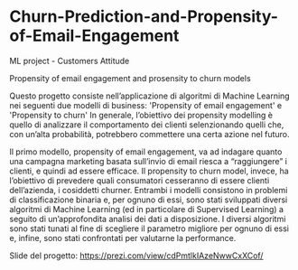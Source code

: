 # Churn-Prediction-and-Propensity-of-Email-Engagement
ML project - Customers Attitude

Propensity of email engagement and prosensity to churn models

Questo progetto consiste nell’applicazione di algoritmi di Machine Learning nei seguenti due modelli di business: 'Propensity of email engagement' e 'Propensity to churn'
In generale, l’obiettivo dei propensity modelling è quello di analizzare il comportamento dei clienti selenzionando quelli che, con un’alta probabilità, potrebbero commettere una certa azione nel futuro.

Il primo modello, propensity of email engagement, va ad indagare quanto una campagna marketing basata sull’invio di email riesca a “raggiungere” i clienti, e quindi ad essere efficace.
Il propensity to churn model, invece, ha l’obiettivo di prevedere quali consumatori cesseranno di essere clienti dell’azienda, i cosiddetti churner.
Entrambi i modelli consistono in problemi di classificazione binaria e, per ognuno di essi, sono stati sviluppati diversi algoritmi di Machine Learning (ed in particolare di Supervised Learning) a seguito di un’approfondita analisi dei dati a disposizione.
I diversi algoritmi sono stati tunati al fine di scegliere il parametro migliore per ognuno di essi e, infine, sono stati confrontati per valutarne la performance.

Slide del progetto: https://prezi.com/view/cdPmtlkIAzeNwwCxXCof/
